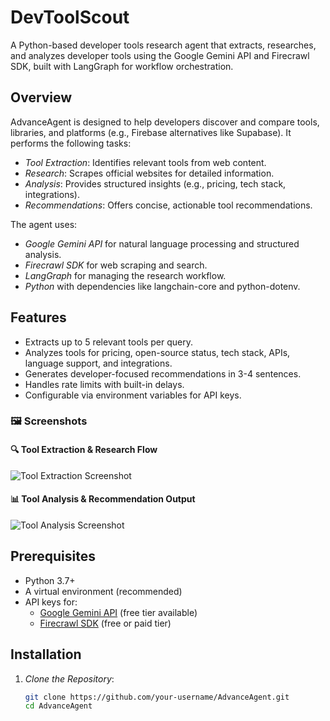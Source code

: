 # DevToolScout

A Python-based developer tools research agent that extracts, researches, and analyzes developer tools using the Google Gemini API and Firecrawl SDK, built with LangGraph for workflow orchestration.

## Overview

AdvanceAgent is designed to help developers discover and compare tools, libraries, and platforms (e.g., Firebase alternatives like Supabase). It performs the following tasks:
- *Tool Extraction*: Identifies relevant tools from web content.
- *Research*: Scrapes official websites for detailed information.
- *Analysis*: Provides structured insights (e.g., pricing, tech stack, integrations).
- *Recommendations*: Offers concise, actionable tool recommendations.

The agent uses:
- *Google Gemini API* for natural language processing and structured analysis.
- *Firecrawl SDK* for web scraping and search.
- *LangGraph* for managing the research workflow.
- *Python* with dependencies like langchain-core and python-dotenv.

## Features

- Extracts up to 5 relevant tools per query.
- Analyzes tools for pricing, open-source status, tech stack, APIs, language support, and integrations.
- Generates developer-focused recommendations in 3-4 sentences.
- Handles rate limits with built-in delays.
- Configurable via environment variables for API keys.
### 🖼️ Screenshots

#### 🔍 Tool Extraction & Research Flow  
![Tool Extraction Screenshot](https://github.com/user-attachments/assets/2b244194-45b6-4040-b5e0-a950c94a404b)

#### 📊 Tool Analysis & Recommendation Output  
![Tool Analysis Screenshot](https://github.com/user-attachments/assets/6daacbeb-5f19-4a97-9b30-5ebb89d50ca7)


## Prerequisites

- Python 3.7+
- A virtual environment (recommended)
- API keys for:
  - [Google Gemini API](https://ai.google.dev/) (free tier available)
  - [Firecrawl SDK](https://www.firecrawl.dev/) (free or paid tier)

## Installation

1. *Clone the Repository*:
   ```bash
   git clone https://github.com/your-username/AdvanceAgent.git
   cd AdvanceAgent
